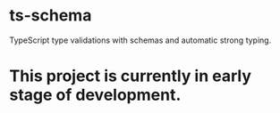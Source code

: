 # ts-schema
TypeScript type validations with schemas and automatic strong typing.

# This project is currently in early stage of development.